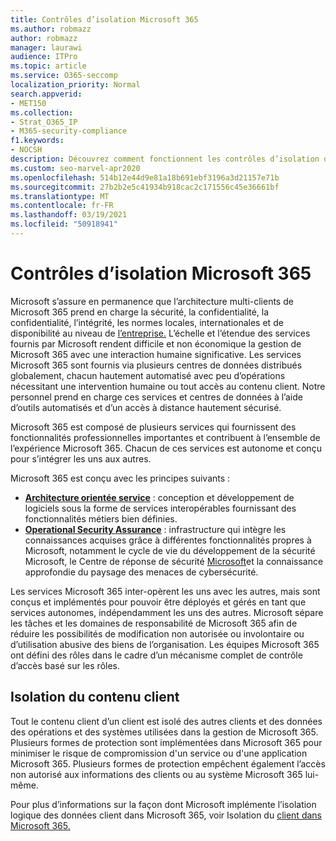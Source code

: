 ```yaml
---
title: Contrôles d’isolation Microsoft 365
ms.author: robmazz
author: robmazz
manager: laurawi
audience: ITPro
ms.topic: article
ms.service: O365-seccomp
localization_priority: Normal
search.appverid:
- MET150
ms.collection:
- Strat_O365_IP
- M365-security-compliance
f1.keywords:
- NOCSH
description: Découvrez comment fonctionnent les contrôles d’isolation dans Microsoft 365, ce qui permet aux services d’inter-fonctionner ou de rester autonomes selon les besoins.
ms.custom: seo-marvel-apr2020
ms.openlocfilehash: 514b12e44d9e81a18b691ebf3196a3d21157e71b
ms.sourcegitcommit: 27b2b2e5c41934b918cac2c171556c45e36661bf
ms.translationtype: MT
ms.contentlocale: fr-FR
ms.lasthandoff: 03/19/2021
ms.locfileid: "50918941"
---
```

# <a name="microsoft-365-isolation-controls"></a>Contrôles d’isolation Microsoft 365 

Microsoft s’assure en permanence que l’architecture multi-clients de Microsoft 365 prend en charge la sécurité, la confidentialité, la confidentialité, l’intégrité, les normes locales, internationales et de disponibilité au niveau de [l’entreprise.](https://www.microsoft.com/TrustCenter/Compliance?service=Office#Icons) L’échelle et l’étendue des services fournis par Microsoft rendent difficile et non économique la gestion de Microsoft 365 avec une interaction humaine significative. Les services Microsoft 365 sont fournis via plusieurs centres de données distribués globalement, chacun hautement automatisé avec peu d’opérations nécessitant une intervention humaine ou tout accès au contenu client. Notre personnel prend en charge ces services et centres de données à l’aide d’outils automatisés et d’un accès à distance hautement sécurisé. 

Microsoft 365 est composé de plusieurs services qui fournissent des fonctionnalités professionnelles importantes et contribuent à l’ensemble de l’expérience Microsoft 365. Chacun de ces services est autonome et conçu pour s’intégrer les uns aux autres.

Microsoft 365 est conçu avec les principes suivants :

 - **[Architecture orientée service](/previous-versions/aa480021(v=msdn.10))** : conception et développement de logiciels sous la forme de services interopérables fournissant des fonctionnalités métiers bien définies.
 - **[Operational Security Assurance](https://www.microsoft.com/download/details.aspx?id=40872)** : infrastructure qui intègre les connaissances acquises grâce à différentes fonctionnalités propres à Microsoft, notamment le cycle de vie du développement de la sécurité Microsoft, le Centre de réponse de sécurité [Microsoft](https://technet.microsoft.com/library/dn440717.aspx)et la connaissance approfondie du paysage des menaces de cybersécurité. [](https://www.microsoft.com/sdl/default.aspx)

Les services Microsoft 365 inter-opèrent les uns avec les autres, mais sont conçus et implémentés pour pouvoir être déployés et gérés en tant que services autonomes, indépendamment les uns des autres. Microsoft sépare les tâches et les domaines de responsabilité de Microsoft 365 afin de réduire les possibilités de modification non autorisée ou involontaire ou d’utilisation abusive des biens de l’organisation. Les équipes Microsoft 365 ont défini des rôles dans le cadre d’un mécanisme complet de contrôle d’accès basé sur les rôles.

## <a name="customer-content-isolation"></a>Isolation du contenu client

Tout le contenu client d’un client est isolé des autres clients et des données des opérations et des systèmes utilisées dans la gestion de Microsoft 365. Plusieurs formes de protection sont implémentées dans Microsoft 365 pour minimiser le risque de compromission d'un service ou d'une application Microsoft 365. Plusieurs formes de protection empêchent également l’accès non autorisé aux informations des clients ou au système Microsoft 365 lui-même.

Pour plus d’informations sur la façon dont Microsoft implémente l’isolation logique des données client dans Microsoft 365, voir Isolation du [client dans Microsoft 365.](microsoft-365-tenant-isolation-overview.md)
